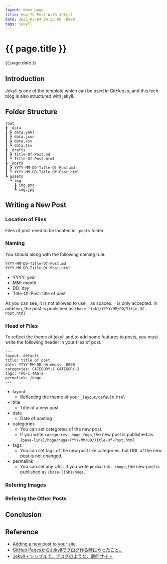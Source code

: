 ```yaml
---
layout: demo_page
title: How To Post With Jekyll
date: 2021-02-04 04:23:00 -0900
tags: jekyll
---
```


# {{ page.title }}
{{ page.date }}
## Introduction
Jekyll is one of the template which can be used in GitHub.io, and this tech blog is also structured with jekyll.

## Folder Structure
```
root
┣ _data
┃ ┣ data.yaml
┃ ┣ data.json
┃ ┣ data.csv
┃ ┗ data.tsv
┣ _drafts
┃ ┣ Title-Of-Post.md
┃ ┗ Title-Of-Post.html
┣ _posts
┃ ┣ YYYY-MM-DD-Title-Of-Post.md
┃ ┗ YYYY-MM-DD-Title-Of-Post.html
┗ assets
  ┗ img
    ┣ img.png
    ┗ img.jpg
```

## Writing a New Post
### Location of Files
Files of post need to be located in `_posts` folder.
### Naming
You should along with the following naming rule.
```
YYYY-MM-DD-Title-Of-Post.md
YYYY-MM-DD-Title-Of-Post.html
```
- YYYY: year
- MM: month
- DD: day
- Title-Of-Post: title of post

As you can see, it is not allowed to use `_` as spaces. `-` is only accepted. In addition, the post is published as `{base-link}/YYYY/MM/DD/Title-Of-Post.html`
### Head of Files
To reflect the theme of jekyll and to add some features to posts, you must write the following header in your files of post.
```
---
layout: default
title: title of post
date: YYYY-MM-DD hh:mm:ss -0000
categories: CATEGORY-1 CATEGORY-2
tags: TAG-1 TAG-2
permalink: /hoge
---
```
- layout
    - Reflecting the theme of your `_layout/default.html`
- title
    - Title of a new post
- date
    - Date of posting
- categories
    - You can set categories of the new post. 
    - If you write `categories: hoge fuga`, the new post is published as `{base-link}/hoge/huga/YYYY/MM/DD/Title-Of-Post.html`
- tags
    - You can set tags of the new post like categories, but URL of the new post is not changed.
- permalink
    - You can set any URL. If you write `permalink: /hoge`, the new post is published as `{base-link}/hoge`.

### Refering Images
### Refering the Other Posts

## Conclusion

## Reference
- [Adding a new post to your site](https://docs.github.com/en/github/working-with-github-pages/adding-content-to-your-github-pages-site-using-jekyll#adding-a-new-post-to-your-site)
- [GitHub PagesからJekyllでブログ作る時にやったこと。](https://hayateasdf.hatenablog.com/entry/2018/08/09/182327)
- [Jekyll • シンプルで、ブログのような、静的サイト](http://jekyllrb-ja.github.io/)
